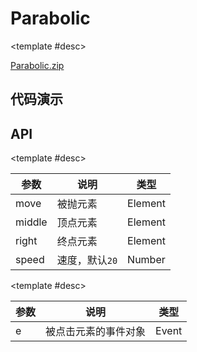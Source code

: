 <script setup>
  import Parabolic from './Components/Parabolic/index.vue'
</script>

# Parabolic

<ContainerBox title="介绍">
<template #desc>
可用于点击加入购物车后将商品抛入购物车
</template>
</ContainerBox>

<ContainerBox title="下载所需文件">

<template #desc>

[Parabolic.zip](https://gitee.com/lengyibai/lib3-component-packages/raw/master/utils/Parabolic.zip)

</template>
</ContainerBox>

## 代码演示

<ContainerBox title="基础用法">
<template #desc>

只能通过固定定位来实现内部的坐标计算，具体参考`demo`源码

代码内使用了自定义指令 [v-downDrag](/Directives/DownDrag.html)
</template>

<div class="demoBox">
<Parabolic />
</div>

<ShowCode>
<template #codes>

```vue
<template>
  <div class="demo" ref="parent">
    <div class="run" @click="run">篮球和鸡</div>
    <img class="move" ref="move" src="./img/ball.png" />
    <div class="middle" ref="middle" v-downDrag>拖拽设置顶点</div>
    <img class="right" ref="right" src="./img/cock.png" />
  </div>
</template>
<script>
import Parabolic from './Parabolic.js';
export default {
  data() {
    return { parabolic: null };
  },
  mounted() {
    const move = this.$refs.move;
    const middle = this.$refs.middle;
    const right = this.$refs.right;
    this.parabolic = new Parabolic(move, middle, right, 20);
  },
  methods: {
    run(e) {
      this.parabolic
        .run(e)
        .then(() => {
          this.$refs.right.style.transition = `all 0.25s`;
          this.$refs.right.style.transform = 'rotate(360deg)';
          setTimeout(() => {
            this.$refs.right.style.transition = `all 0s`;
            this.$refs.right.style.transform = 'rotate(0deg)';
          }, 250);
          console.log('结束');
        })
        .catch(() => {
          console.warn('未结束');
        });
    },
  },
  directives: {
    /* 此处使用了拖拽的自定义指令，右上角自定义指令库内自取 */
    downDrag: {
      mounted(el) {
        el.style.cursor = 'move';
        let x = 0,
          y = 0,
          startX = 0,
          startY = 0,
          moveX = 0,
          moveY = 0;
        el.addEventListener('mousedown', (e) => {
          e.stopPropagation();
          x = e.pageX;
          y = e.pageY;
          startX = el.offsetLeft;
          startY = el.offsetTop;
          window.addEventListener('mousemove', fn);
          function fn(e) {
            requestAnimationFrame(function () {
              moveX = e.pageX - x;
              moveY = e.pageY - y;
              el.style.left = `${moveX + startX}px`;
              el.style.top = `${moveY + startY}px`;
            });
          }
          window.addEventListener('mouseup', () => {
            window.removeEventListener('mousemove', fn);
          });
        });
      },
    },
  },
};
</script>
<style scoped lang="less">
.flex {
  display: flex;
  justify-content: center;
  align-items: center;
}
.demo {
  width: 100%;
  color: #fff;
  .run {
    .flex();
    background-color: #ff0036;
    width: 178px;
    height: 38px;
    cursor: pointer;
  }
  .point {
    position: fixed;
    width: 100px;
    height: 100px;
  }
  .move {
    .point();
    display: none;
    top: 0;
    z-index: 1;
  }

  .middle {
    .point();
    .flex();
    right: 300px;
    bottom: 400px;
    background-color: red;
    border-radius: 50%;
  }

  .right {
    .point();
    right: 40px;
    bottom: 150px;
    transition: all 0.25s;
  }
}
</style>
```

</template>
</ShowCode>
</ContainerBox>

## API

<ContainerBox title="new Parabolic(move, middle, right)">

<template #desc>

| 参数   | 说明           | 类型    |
| ------ | -------------- | ------- |
| move   | 被抛元素       | Element |
| middle | 顶点元素       | Element |
| right  | 终点元素       | Element |
| speed  | 速度，默认`20` | Number  |

</template>
</ContainerBox>

<ContainerBox title="run(e)">

<template #desc>

| 参数 | 说明                 | 类型  |
| ---- | -------------------- | ----- |
| e    | 被点击元素的事件对象 | Event |

</template>
</ContainerBox>
